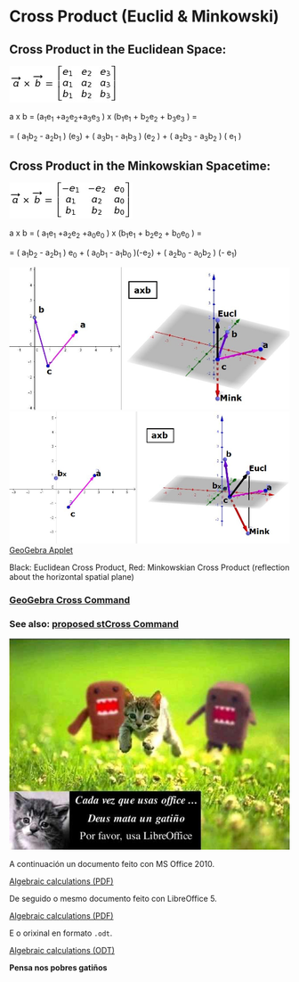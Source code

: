 # Cross Product (Euclid & Minkowski)

## Cross Product in the Euclidean Space:
![Euclidean Cross Product axb](../FORMULAS/detCrossEucl.jpg "Euclidean determinant axb")

a x b	= (a<sub>1</sub>e<sub>1</sub> +a<sub>2</sub>e<sub>2</sub>+a<sub>3</sub>e<sub>3</sub> ) x (b<sub>1</sub>e<sub>1</sub> + b<sub>2</sub>e<sub>2</sub> + b<sub>3</sub>e<sub>3</sub> ) = 

= ( a<sub>1</sub>b<sub>2</sub> -  a<sub>2</sub>b<sub>1</sub> ) (e<sub>3</sub>) +  ( a<sub>3</sub>b<sub>1</sub>  - a<sub>1</sub>b<sub>3</sub> ) (e<sub>2</sub> )  +  ( a<sub>2</sub>b<sub>3</sub> -  a<sub>3</sub>b<sub>2</sub> ) ( e<sub>1</sub>  ) 

## Cross Product in the Minkowskian Spacetime:
![Minkowskian Cross Product axb](../FORMULAS/detCrossMink.jpg "Minkowskian determinant axb")

a x b	=  ( a<sub>1</sub>e<sub>1</sub> +a<sub>2</sub>e<sub>2</sub> +a<sub>0</sub>e<sub>0</sub> )  x  (b<sub>1</sub>e<sub>1</sub> + b<sub>2</sub>e<sub>2</sub> +  b<sub>0</sub>e<sub>0</sub>  )  =    

=	( a<sub>1</sub>b<sub>2</sub> -  a<sub>2</sub>b<sub>1</sub> ) e<sub>0</sub>   + ( a<sub>0</sub>b<sub>1</sub> -  a<sub>1</sub>b<sub>0</sub> )(-e<sub>2</sub>) +  ( a<sub>2</sub>b<sub>0</sub>  - a<sub>0</sub>b<sub>2</sub> ) (- e<sub>1</sub>)  

![Straight Cross](../IMAGES/StraightCross_EuclMink.JPG "Straight Cross: Minkowsli opposite to Euclid")
![General Cross](../IMAGES/GeneralCross_EuclMink.JPG "General Cross: Minkowsli & Euclid reflect about the spatial plane")
[GeoGebra Applet](https://ggbm.at/kF8VdPc2)  

Black: Euclidean Cross Product, Red: Minkowskian Cross Product (reflection about the horizontal spatial plane)

### [GeoGebra Cross Command](https://wiki.geogebra.org/en/Cross_Command)
### See also: [proposed stCross Command](https://github.com/probaxeoxebra/probaMinkoski/blob/master/Comandos/stCross_Command.md)

![Por favor usa LibreOffice](../IMAGES/usa-libre-office.jpg)

A continuación un documento feito con MS Office 2010.

[Algebraic calculations (PDF)](../documents/Cross.pdf)

De seguido o mesmo documento feito con LibreOffice 5.

[Algebraic calculations (PDF)](../documents/documento-cross-libre-office.pdf)

E o orixinal en formato `.odt`.

[Algebraic calculations (ODT)](../documents/documento-cross-libre-office.odt)

__Pensa nos pobres gatiños__
